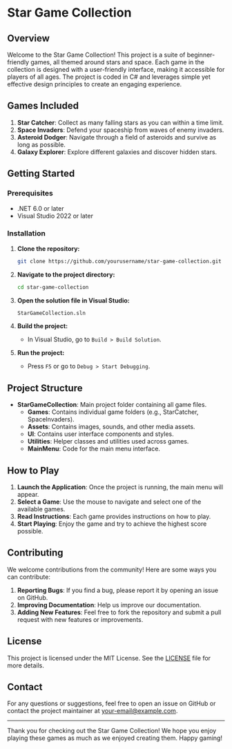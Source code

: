 # Star Game Collection

## Overview

Welcome to the Star Game Collection! This project is a suite of beginner-friendly games, all themed around stars and space. Each game in the collection is designed with a user-friendly interface, making it accessible for players of all ages. The project is coded in C# and leverages simple yet effective design principles to create an engaging experience.

## Games Included

1. **Star Catcher**: Collect as many falling stars as you can within a time limit.
2. **Space Invaders**: Defend your spaceship from waves of enemy invaders.
3. **Asteroid Dodger**: Navigate through a field of asteroids and survive as long as possible.
4. **Galaxy Explorer**: Explore different galaxies and discover hidden stars.

## Getting Started

### Prerequisites

- .NET 6.0 or later
- Visual Studio 2022 or later

### Installation

1. **Clone the repository:**

    ```bash
    git clone https://github.com/yourusername/star-game-collection.git
    ```

2. **Navigate to the project directory:**

    ```bash
    cd star-game-collection
    ```

3. **Open the solution file in Visual Studio:**

    ```bash
    StarGameCollection.sln
    ```

4. **Build the project:**

    - In Visual Studio, go to `Build > Build Solution`.

5. **Run the project:**

    - Press `F5` or go to `Debug > Start Debugging`.

## Project Structure

- **StarGameCollection**: Main project folder containing all game files.
  - **Games**: Contains individual game folders (e.g., StarCatcher, SpaceInvaders).
  - **Assets**: Contains images, sounds, and other media assets.
  - **UI**: Contains user interface components and styles.
  - **Utilities**: Helper classes and utilities used across games.
  - **MainMenu**: Code for the main menu interface.

## How to Play

1. **Launch the Application**: Once the project is running, the main menu will appear.
2. **Select a Game**: Use the mouse to navigate and select one of the available games.
3. **Read Instructions**: Each game provides instructions on how to play.
4. **Start Playing**: Enjoy the game and try to achieve the highest score possible.

## Contributing

We welcome contributions from the community! Here are some ways you can contribute:

1. **Reporting Bugs**: If you find a bug, please report it by opening an issue on GitHub.
2. **Improving Documentation**: Help us improve our documentation.
3. **Adding New Features**: Feel free to fork the repository and submit a pull request with new features or improvements.

## License

This project is licensed under the MIT License. See the [LICENSE](LICENSE) file for more details.

## Contact

For any questions or suggestions, feel free to open an issue on GitHub or contact the project maintainer at your-email@example.com.

---

Thank you for checking out the Star Game Collection! We hope you enjoy playing these games as much as we enjoyed creating them. Happy gaming!
